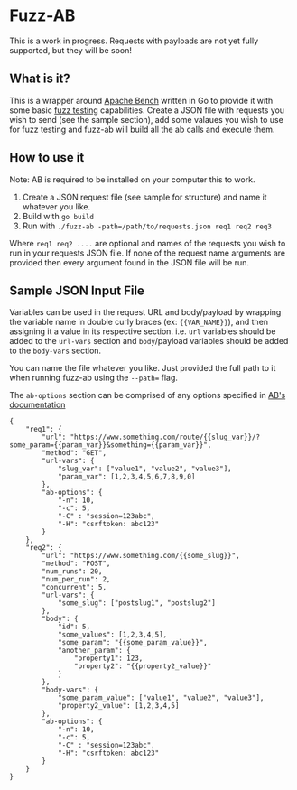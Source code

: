 # Fuzz-AB

This is a work in progress. Requests with payloads are not yet fully supported, but they will be soon!

## What is it?
This is a wrapper around [Apache Bench](https://httpd.apache.org/docs/2.4/programs/ab.html) written in Go to provide it with some basic [fuzz testing](https://en.wikipedia.org/wiki/Fuzzing) capabilities. Create a JSON file with requests you wish to send (see the sample section), add some valaues you wish to use for fuzz testing and fuzz-ab will build all the ab calls and execute them.

## How to use it

Note: AB is required to be installed on your computer this to work. 

1. Create a JSON request file (see sample for structure) and name it whatever you like.
2. Build with `go build`
3. Run with `./fuzz-ab -path=/path/to/requests.json req1 req2 req3`

Where `req1 req2 ....` are optional and names of the requests you wish to run in your requests JSON file. If none of the request name arguments are provided then every argument found in the JSON file will be run. 

## Sample JSON Input File

Variables can be used in the request URL and body/payload by wrapping the variable name in double curly braces (ex: `{{VAR_NAME}}`), and then assigning it a value in its respective section. i.e. `url` variables should be added to the `url-vars` section and `body`/payload variables should be added to the `body-vars` section.

You can name the file whatever you like. Just provided the full path to it when running fuzz-ab using the `--path=` flag.

The `ab-options` section can be comprised of any options specified in [AB's documentation](https://httpd.apache.org/docs/2.4/programs/ab.html) 

```
{
    "req1": {
        "url": "https://www.something.com/route/{{slug_var}}/?some_param={{param_var}}&something={{param_var}}",
        "method": "GET",
        "url-vars": {
            "slug_var": ["value1", "value2", "value3"],
            "param_var": [1,2,3,4,5,6,7,8,9,0]
        },
        "ab-options": {
            "-n": 10,
            "-c": 5,
            "-C" : "session=123abc",
            "-H": "csrftoken: abc123"
        }
    },
    "req2": {
        "url": "https://www.something.com/{{some_slug}}",
        "method": "POST",
        "num_runs": 20,
        "num_per_run": 2,
        "concurrent": 5,
        "url-vars": {
            "some_slug": ["postslug1", "postslug2"]
        },
        "body": {
            "id": 5,
            "some_values": [1,2,3,4,5],
            "some_param": "{{some_param_value}}",
            "another_param": {
                "property1": 123,
                "property2": "{{property2_value}}"
            }
        },
        "body-vars": {
            "some_param_value": ["value1", "value2", "value3"],
            "property2_value": [1,2,3,4,5]
        },
        "ab-options": {
            "-n": 10,
            "-c": 5,
            "-C" : "session=123abc",
            "-H": "csrftoken: abc123"
        }
    }
}

```
